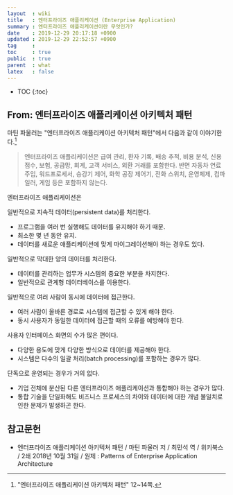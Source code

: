 ```yaml
---
layout  : wiki
title   : 엔터프라이즈 애플리케이션 (Enterprise Application)
summary : 엔터프라이즈 애플리케이션이란 무엇인가?
date    : 2019-12-29 20:17:18 +0900
updated : 2019-12-29 22:52:57 +0900
tag     : 
toc     : true
public  : true
parent  : what
latex   : false
---
```

* TOC
{:toc}

## From: 엔터프라이즈 애플리케이션 아키텍처 패턴

마틴 파울러는 "엔터프라이즈 애플리케이션 아키텍처 패턴"에서 다음과 같이 이야기한다.[^mf-exam]

> 엔터프라이즈 애플리케이션은 급여 관리, 환자 기록, 배송 추적, 비용 분석, 신용 점수, 보험, 공급망, 회계, 고객 서비스, 외환 거래를 포함한다.
반면 자동차 연료 주입, 워드프로세서, 승강기 제어, 화학 공장 제어기, 전화 스위치, 운영체제, 컴파일러, 게임 등은 포함하지 않는다.

엔터프라이즈 애플리케이션은

일반적으로 지속적 데이터(persistent data)를 처리한다.

* 프로그램을 여러 번 실행해도 데이터를 유지해야 하기 때문.
* 최소한 몇 년 동안 유지.
* 데이터를 새로운 애플리케이션에 맞게 마이그레이션해야 하는 경우도 있다.

일반적으로 막대한 양의 데이터를 처리한다.

* 데이터를 관리하는 업무가 시스템의 중요한 부분을 차지한다.
* 일반적으로 관계형 데이터베이스를 이용한다.

일반적으로 여러 사람이 동시에 데이터에 접근한다.

* 여러 사람이 올바른 경로로 시스템에 접근할 수 있게 해야 한다.
* 동시 사용자가 동일한 데이터에 접근할 때의 오류를 예방해야 한다.

사용자 인터페이스 화면의 수가 많은 편이다.

* 다양한 용도에 맞게 다양한 방식으로 데이터를 제공해야 한다.
* 시스템은 다수의 일괄 처리(batch processing)를 포함하는 경우가 많다.

단독으로 운영되는 경우가 거의 없다.

* 기업 전체에 분산된 다른 엔터프라이즈 애플리케이션과 통합해야 하는 경우가 많다.
* 통합 기술을 단일화해도 비즈니스 프로세스의 차이와 데이터에 대한 개념 불일치로 인한 문제가 발생하곤 한다.



## 참고문헌

* 엔터프라이즈 애플리케이션 아키텍처 패턴 / 마틴 파울러 저 / 최민석 역 / 위키북스 / 2쇄 2018년 10월 31일 / 원제 : Patterns of Enterprise Application Architecture

[^mf-exam]: "엔터프라이즈 애플리케이션 아키텍처 패턴" 12~14쪽.
